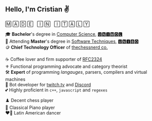 
## Hello, I'm Cristian ✌️

🄼 🄰 🄳 🄴 &nbsp; 🄸 🄽 &nbsp; 🄸 🅃 🄰 🄻 🅈

🎓 **Bachelor**'s degree in [Computer Science](https://www2.dipbioter.unimol.it/informatica/), [🆄🅽🅸🅼🅾🅻](https://www2.unimol.it)\
🌱 Attending **Master**'s degree in [Software Techniques](https://corsi.unibo.it/2cycle/ComputerScience), [🆄🅽🅸🅱🅾](https://www.unibo.it)\
🪙 **Chief Technology Officer** of [thechessnerd co.](https://www.thechessnerd.com)

☕️ Coffee lover and firm supporter of [RFC2324](https://www.rfc-editor.org/rfc/rfc2324)\
⚜️ Functional programming advocate and category theorist\
🛠️ **Expert** of programming *langauges*, parsers, compilers and virtual machines\
🤖 Bot developer for [twitch.tv](https://twitch.tv) and [Discord](https://discord.com)\
💕 Highly proficient in `c++`, `javascript` and `regexes`

♟️ Decent chess player\
🎹 Classical Piano player\
❤️‍🔥 Latin American dancer
